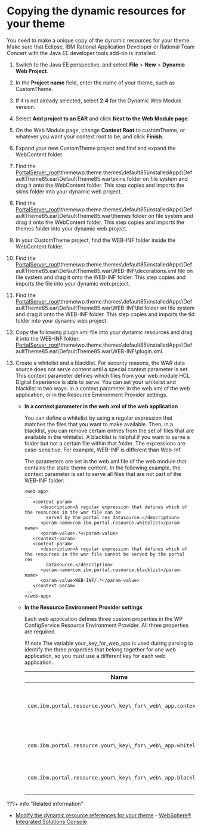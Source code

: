 # Copying the dynamic resources for your theme

You need to make a unique copy of the dynamic resources for your theme. Make sure that Eclipse, IBM Rational Application Developer or Rational Team Concert with the Java EE developer tools add-on is installed.

1.  Switch to the Java EE perspective, and select **File** \> **New** \> **Dynamic Web Project**.

2.  In the **Project name** field, enter the name of your theme, such as CustomTheme.

3.  If it is not already selected, select **2.4** for the Dynamic Web Module version.

4.  Select **Add project to an EAR** and click **Next to the Web Module page**.

5.  On the Web Module page, change **Context Root** to customTheme, or whatever you want your context root to be, and click **Finish**.

6.  Expand your new CustomTheme project and find and expand the WebContent folder.

7.  Find the [PortalServer\_root](../../../../../../guide_me/wpsdirstr.md)\\theme\\wp.theme.themes\\default85\\installedApps\\DefaultTheme85.ear\\DefaultTheme85.war\\skins folder on file system and drag it onto the WebContent folder. This step copies and imports the skins folder into your dynamic web project.

8.  Find the [PortalServer\_root](../../../../../../guide_me/wpsdirstr.md)\\theme\\wp.theme.themes\\default85\\installedApps\\DefaultTheme85.ear\\DefaultTheme85.war\\themes folder on file system and drag it onto the WebContent folder. This step copies and imports the themes folder into your dynamic web project.

9.  In your CustomTheme project, find the WEB-INF folder inside the WebContent folder.

10. Find the [PortalServer\_root](../../../../../../guide_me/wpsdirstr.md)\\theme\\wp.theme.themes\\default85\\installedApps\\DefaultTheme85.ear\\DefaultTheme85.war\\WEB-INF\\decorations.xml file on file system and drag it onto the WEB-INF folder. This step copies and imports the file into your dynamic web project.

11. Find the [PortalServer\_root](../../../../../../guide_me/wpsdirstr.md)\\theme\\wp.theme.themes\\default85\\installedApps\\DefaultTheme85.ear\\DefaultTheme85.war\\WEB-INF\\tld folder on file system and drag it onto the WEB-INF folder. This step copies and imports the tld folder into your dynamic web project.

12. Copy the following plugin.xml file into your dynamic resources and drag it into the WEB-INF folder: [PortalServer\_root](../../../../../../guide_me/wpsdirstr.md)\\theme\\wp.theme.themes\\default85\\installedApps\\DefaultTheme85.ear\\DefaultTheme85.war\\WEB-INF\\plugin.xml.

13. Create a whitelist and a blacklist. For security reasons, the WAR data source does not serve content until a special context parameter is set. This context parameter defines which files from your web module HCL Digital Experience is able to serve. You can set your whitelist and blacklist in two ways: in a context parameter in the web.xml of the web application, or in the Resource Environment Provider settings.

    -   **In a context parameter in the web.xml of the web application**

        You can define a whitelist by using a regular expression that matches the files that you want to make available. Then, in a blacklist, you can remove certain entries from the set of files that are available in the whitelist. A blacklist is helpful if you want to serve a folder but not a certain file within that folder. The expressions are case-sensitive. For example, WEB-INF is different than Web-Inf.

        The parameters are set in the web.xml file of the web module that contains the static theme content. In the following example, the context parameter is set to serve all files that are not part of the WEB-INF folder:

        ```
        <web-app>
        ...
           <context-param>
              <description>A regular expression that defines which of the resources in the war file can be
                served by the portal res datasource.</description>
              <param-name>com.ibm.portal.resource.whitelist</param-name>
              <param-value>.*</param-value>
           </context-param>
           <context-param>
              <description>A regular expression that defines which of the resources in the war file cannot be served by the portal res
                datasource.</description>
              <param-name>com.ibm.portal.resource.blacklist</param-name>
              <param-value>WEB-INF/.*</param-value>
           </context-param>
        ...    
        </web-app>    
        ```

    -   **In the Resource Environment Provider settings**

        Each web application defines three custom properties in the WP ConfigService Resource Environment Provider. All three properties are required.

        !!! note
         The variable your\_key\_for\_web\_app is used during parsing to identify the three properties that belong together for one web application, so you must use a different key for each web application.

        |Name|Value|
        |----|-----|
        |`com.ibm.portal.resource.your\_key\_for\_web\_app.contextroot`|The context root under which the WAR file is deployed. You can use the variable'$\{URI\_CONTEXT\_PATH\}' to avoid a hardcoded reference to the context root because the context root can be changed. The variable '$\{URI\_CONTEXT\_PATH\}' resolves the correct context root, which by default is `'/wps'`.Example: <br/> -   Name: `com.ibm.portal.resource.my\_web\_app\_1.contextroot` <br/> -   Value: `${URI_CONTEXT_PATH}/PA_My_Web_App`|
        |`com.ibm.portal.resource.your\_key\_for\_web\_app.whitelist`|A regular expression that defines the resources in the WAR file that can be served by the portal resource data source.Example: <br/> -   Name: `ibm.portal.resource.my\_web\_app\_1.whitelist` <br/> -   Value: `.*`|
        |`com.ibm.portal.resource.your\_key\_for\_web\_app.blacklist`|A regular expression that defines the resources in the WAR file that cannot be served by the portal resource data source.Example: <br/> -   Name: `com.ibm.portal.resource.my\_web\_app\_1.blacklist` <br/> -   Value: `WEB-INF/.*`|



???+ info "Related information"
   - [Modify the dynamic resource references for your theme](../creating_webdav_theme_copy/themeopt_cust_copy_modifystatres.md)
    - [WebSphere® Integrated Solutions Console](../../../../../../deploy_dx/manage/portal_admin_tools/WebSphere_Integrated_Solutions_Console.md)




